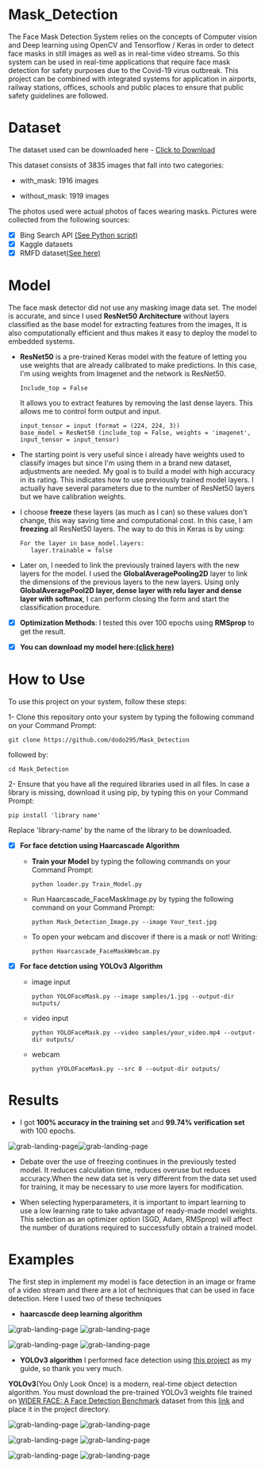 # Mask_Detection
The Face Mask Detection System relies on the concepts of Computer vision and Deep learning using 
OpenCV and Tensorflow / Keras in order to detect face masks in still images as well as in real-time
video streams. So this system can be used in real-time applications that require face mask detection 
for safety purposes due to the Covid-19 virus outbreak. This project can be combined with integrated
systems for application in airports, railway stations, offices, schools and public places to ensure
that public safety guidelines are followed.

# Dataset
The dataset used can be downloaded here - [Click to Download ](https://drive.google.com/file/d/1NxxBwcPipK28TwKlpVKZSRXkvO-Twi_V/view?usp=sharing)

This dataset consists of 3835 images that fall into two categories:

  - with_mask: 1916 images
   
  - without_mask: 1919 images

The photos used were actual photos of faces wearing masks. Pictures were collected from the following sources:

  - [x] Bing Search API [(See Python script)](https://github.com/chandrikadeb7/Face-Mask-Detection/blob/master/search.py)
  - [x] Kaggle datasets
  - [x] RMFD dataset[(See here)](https://github.com/X-zhangyang/Real-World-Masked-Face-Dataset)

# Model 
The face mask detector did not use any masking image data set. The model is accurate, and since I used
**ResNet50 Architecture** without layers classified as the base model for extracting features from the images,
It is also computationally efficient and thus makes it easy to deploy the model to embedded systems.

- **ResNet50** is a pre-trained Keras model with the feature of letting you use weights that are already
    calibrated to make predictions. In this case, I'm using weights from Imagenet and the network is ResNet50.
      
      Include_top = False 
      
    It allows you to extract features by removing the last dense layers. This allows me to control form output and input.
   
      input_tensor = input (format = (224, 224, 3))
      base_model = ResNet50 (include_top = False, weights = 'imagenet', input_tensor = input_tensor) 
      
- The starting point is very useful since i already have weights used to classify images but since
  I'm using them in a brand new dataset, adjustments are needed. My goal is to build a model with high accuracy
  in its rating. This indicates how to use previously trained model layers. I actually have several parameters
  due to the number of ResNet50 layers but we have calibration weights.

- I choose **freeze** these layers (as much as I can) so these values don't change, this way saving time and computational cost.
  In this case, I am **freezing** all ResNet50 layers. The way to do this in Keras is by using:
  
      For the layer in base_model.layers:
         layer.trainable = false   
         
- Later on, I needed to link the previously trained layers with the new layers for the model.
  I used the **GlobalAveragePooling2D** layer to link the dimensions of the previous layers to the new layers.
  Using only **GlobalAveragePool2D layer, dense layer with relu layer and dense layer with softmax**,
  I can perform closing the form and start the classification procedure.
  
- [x] **Optimization Methods**: I tested this over 100 epochs using **RMSprop** to get the result.

- [x] **You can download my model here:[(click here)](https://drive.google.com/file/d/1VdBF9ZC6WGJ6dfSiH3rOEMzDFhaMf4pb/view?usp=sharing)**


# How to Use
To use this project on your system, follow these steps:

1- Clone this repository onto your system by typing the following command on your Command Prompt:

    git clone https://github.com/dodo295/Mask_Detection

followed by:

    cd Mask_Detection
    
 2- Ensure that you have all the required libraries used in all files.
   In case a library is missing, download it using pip, by typing this on your Command Prompt:
      
    pip install 'library name'

Replace 'library-name' by the name of the library to be downloaded.

- [x] **For face detction using Haarcascade Algorithm**   
   - **Train your Model** by typing the following commands on your Command Prompt:
      
         python loader.py Train_Model.py
    
   - Run Haarcascade_FaceMaskImage.py by typing the following command on your Command Prompt:
    
         python Mask_Detection_Image.py --image Your_test.jpg
    
    - To open your webcam and discover if there is a mask or not! Writing:

          python Haarcascade_FaceMaskWebcam.py 
 - [x] **For face detction using YOLOv3 Algorithm**         
   - image input

         python YOLOFaceMask.py --image samples/1.jpg --output-dir outputs/
   - video input

         python YOLOFaceMask.py --video samples/your_video.mp4 --output-dir outputs/
   - webcam

         python yYOLOFaceMask.py --src 0 --output-dir outputs/ 
   
# Results
- I got **100% accuracy in the training set** and **99.74% verification set** with 100 epochs.

![grab-landing-page](https://github.com/dodo295/Mask_Detection/blob/main/Accuracy%20plot.png)![grab-landing-page](https://github.com/dodo295/Mask_Detection/blob/main/Loss%20plot.png)


- Debate over the use of freezing continues in the previously tested model.
It reduces calculation time, reduces overuse but reduces accuracy.When the new data set is very
different from the data set used for training, it may be necessary to use more layers for modification.


- When selecting hyperparameters, it is important to impart learning to use a low learning rate to take
advantage of ready-made model weights. This selection as an optimizer option (SGD, Adam, RMSprop)
will affect the number of durations required to successfully obtain a trained model.

# Examples
The first step in implement my model is face detection in an image or frame of a video stream
and there are a lot of techniques that can be used in face detection. Here I used two of these techniques
- **haarcascde deep learning algorithm**

![grab-landing-page](https://github.com/dodo295/Mask_Detection/blob/main/haarcascade_Outputs/Output1.png)
![grab-landing-page](https://github.com/dodo295/Mask_Detection/blob/main/haarcascade_Outputs/Output2.png)

![grab-landing-page](https://github.com/dodo295/Mask_Detection/blob/main/haarcascade_Outputs/Output3.png)
![grab-landing-page](https://github.com/dodo295/Mask_Detection/blob/main/haarcascade_Outputs/Output4.png)
- **YOLOv3 algorithm**
I performed face detection using [this project](https://github.com/sthanhng/yoloface) as my guide, so thank you very much.

**YOLOv3**(You Only Look Once) is a modern, real-time object detection algorithm.
  You must download the pre-trained YOLOv3 weights file trained on [WIDER FACE: A Face Detection Benchmark](http://shuoyang1213.me/WIDERFACE/)
  dataset from this [link](https://drive.google.com/file/d/1xYasjU52whXMLT5MtF7RCPQkV66993oR/view) and place it in the project directory.

![grab-landing-page](https://github.com/dodo295/Mask_Detection/blob/main/YOLOv3_Outputs/2_yoloface.jpg)
![grab-landing-page](https://github.com/dodo295/Mask_Detection/blob/main/YOLOv3_Outputs/3_yoloface.jpg)

![grab-landing-page](https://github.com/dodo295/Mask_Detection/blob/main/YOLOv3_Outputs/8_yoloface.jpg)
![grab-landing-page](https://github.com/dodo295/Mask_Detection/blob/main/YOLOv3_Outputs/5_yoloface.jpg)

![grab-landing-page](https://github.com/dodo295/Mask_Detection/blob/main/YOLOv3_Outputs/4_yoloface.jpg)
![grab-landing-page](https://github.com/dodo295/Mask_Detection/blob/main/YOLOv3_Outputs/9_yoloface.jpg)
